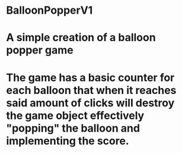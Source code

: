 # BalloonPopperV1

# A simple creation of a balloon popper game

# The game has a basic counter for each balloon that when it reaches said amount of clicks will destroy the game object effectively "popping" the balloon and implementing the score.
